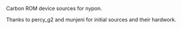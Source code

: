 Carbon ROM device sources for nypon.

Thanks to percy_g2 and munjeni for initial sources and their hardwork. 
